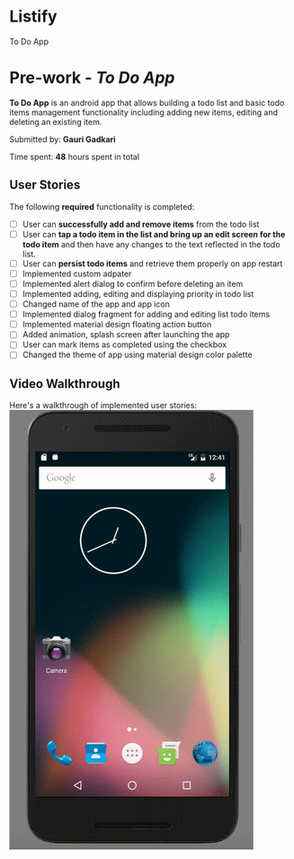 # Listify
To Do App
# Pre-work - *To Do App*

**To Do App** is an android app that allows building a todo list and basic todo items management functionality including adding new items, editing and deleting an existing item. 

Submitted by: **Gauri Gadkari**

Time spent: **48** hours spent in total

## User Stories

The following **required** functionality is completed:

* [ ] User can **successfully add and remove items** from the todo list
* [ ] User can **tap a todo item in the list and bring up an edit screen for the todo item** and then have any changes to the text reflected in the todo list.
* [ ] User can **persist todo items** and retrieve them properly on app restart
* [ ] Implemented custom adpater
* [ ] Implemented alert dialog to confirm before deleting an item
* [ ] Implemented adding, editing and displaying priority in todo list 
* [ ] Changed name of the app and app icon
* [ ] Implemented dialog fragment for adding and editing list todo items
* [ ] Implemented material design floating action button
* [ ] Added animation, splash screen after launching the app
* [ ] User can mark items as completed using the checkbox
* [ ] Changed the theme of app using material design color palette

## Video Walkthrough 

Here's a walkthrough of implemented user stories:
![Video Walkthrough](Listify.gif)

